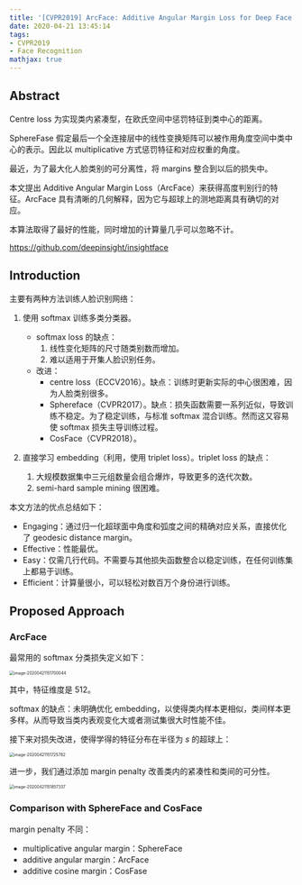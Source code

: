 ```yaml
---
title: '[CVPR2019] ArcFace: Additive Angular Margin Loss for Deep Face Recognition'
date: 2020-04-21 13:45:14
tags:
- CVPR2019
- Face Recognition
mathjax: true
---
```


## Abstract

Centre loss 为实现类内紧凑型，在欧氏空间中惩罚特征到类中心的距离。

SphereFase 假定最后一个全连接层中的线性变换矩阵可以被作用角度空间中类中心的表示。因此以 multiplicative 方式惩罚特征和对应权重的角度。

最近，为了最大化人脸类别的可分离性，将 margins 整合到以后的损失中。

本文提出 Additive Angular Margin Loss（ArcFace）来获得高度判别行的特征。ArcFace 具有清晰的几何解释，因为它与超球上的测地距离具有确切的对应。

本算法取得了最好的性能，同时增加的计算量几乎可以忽略不计。

https://github.com/deepinsight/insightface

## Introduction

主要有两种方法训练人脸识别网络：

1. 使用 softmax 训练多类分类器。

   - softmax loss 的缺点：
     1. 线性变化矩阵的尺寸随类别数而增加。
     2. 难以适用于开集人脸识别任务。
   - 改进：
     - centre loss（ECCV2016）。缺点：训练时更新实际的中心很困难，因为人脸类别很多。
     - Sphereface（CVPR2017）。缺点：损失函数需要一系列近似，导致训练不稳定。为了稳定训练，与标准 softmax 混合训练。然而这又容易使 softmax 损失主导训练过程。
     - CosFace（CVPR2018）。

2. 直接学习 embedding（利用，使用 triplet loss）。triplet loss 的缺点：

   1. 大规模数据集中三元组数量会组合爆炸，导致更多的迭代次数。
   2. semi-hard sample mining 很困难。

本文方法的优点总结如下：

- Engaging：通过归一化超球面中角度和弧度之间的精确对应关系，直接优化了 geodesic distance margin。
- Effective：性能最优。
- Easy：仅需几行代码。不需要与其他损失函数整合以稳定训练，在任何训练集上都易于训练。
- Efficient：计算量很小，可以轻松对数百万个身份进行训练。

## Proposed Approach

### ArcFace

最常用的 softmax 分类损失定义如下：

<img src="https://i.loli.net/2020/04/21/M4UOceLat8jmFzA.png" alt="image-20200421151700044" style="zoom:50%;" />

其中，特征维度是 512。

softmax 的缺点：未明确优化 embedding，以使得类内样本更相似，类间样本更多样。从而导致当类内表观变化大或者测试集很大时性能不佳。

接下来对损失改进，使得学得的特征分布在半径为 $s$ 的超球上：

<img src="https://i.loli.net/2020/04/21/XfRs9zDEavAlSQo.png" alt="image-20200421151725782" style="zoom:50%;" />

进一步，我们通过添加 margin penalty 改善类内的紧凑性和类间的可分性。

<img src="https://i.loli.net/2020/04/21/qDaz3XLM9PTVIRY.png" alt="image-20200421151857337" style="zoom:50%;" />

### Comparison with SphereFace and CosFace

margin penalty 不同：

- multiplicative angular margin：SphereFace
- additive angular margin：ArcFace
- additive cosine margin：CosFase



